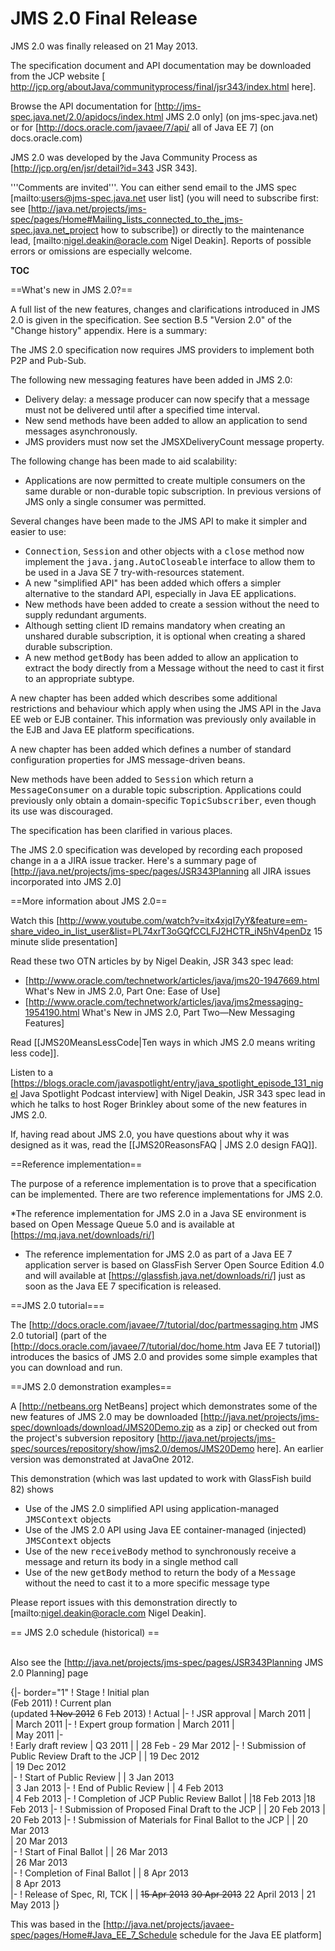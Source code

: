 <h1>JMS 2.0 Final Release</h1> 

JMS 2.0 was finally released on 21 May 2013.

The specification document and API documentation may be downloaded from the JCP website [ http://jcp.org/aboutJava/communityprocess/final/jsr343/index.html here]. 

Browse the API documentation for [http://jms-spec.java.net/2.0/apidocs/index.html JMS 2.0 only] (on jms-spec.java.net) or for [http://docs.oracle.com/javaee/7/api/ all of Java EE 7] (on docs.oracle.com)

JMS 2.0 was developed by the Java Community Process as [http://jcp.org/en/jsr/detail?id=343 JSR 343].

'''Comments are invited'''. You can either send email to the JMS spec  [mailto:users@jms-spec.java.net user list] (you will need to subscribe first: see [http://java.net/projects/jms-spec/pages/Home#Mailing_lists_connected_to_the_jms-spec.java.net_project how to  subscribe]) or directly to the maintenance lead,  [mailto:nigel.deakin@oracle.com Nigel Deakin]. Reports of possible errors or omissions are especially welcome.

__TOC__

==What's new in JMS 2.0?==

A full list of the new features, changes and clarifications introduced in JMS 2.0 is given in the specification. See section B.5 "Version 2.0" of the "Change history" appendix. Here is a summary:

The JMS 2.0 specification now requires JMS providers to implement both P2P and Pub-Sub.

The following new messaging features have been added in JMS 2.0:
* Delivery delay: a message producer can now specify that a message must not be delivered until after a specified time interval.
* New send methods have been added to allow an application to send messages asynchronously.
* JMS providers must now set the JMSXDeliveryCount message property.

The following change has been made to aid scalability:
* Applications are now permitted to create multiple consumers on the same durable or non-durable topic subscription. In previous versions of JMS only a single consumer was permitted.

Several changes have been made to the JMS API to make it simpler and easier to use:
* <tt>Connection</tt>, <tt>Session</tt> and other objects with a <tt>close</tt> method now implement the <tt>java.jang.AutoCloseable</tt> interface to allow them to be used in a Java SE 7 try-with-resources statement. 
* A new "simplified API" has been added which offers a simpler alternative to the standard API, especially in Java EE applications.
* New methods have been added to create a session without the need to supply redundant arguments.
* Although setting client ID remains mandatory when creating an unshared durable subscription, it is optional when creating a shared durable subscription. 
* A new method <tt>getBody</tt> has been added to allow an application to extract the body directly from a Message without the need to cast it first to an appropriate subtype. 

A new chapter has been added which describes some additional restrictions and behaviour which apply when using the JMS API in the Java EE web or EJB container. This information was previously only available in the EJB and Java EE platform specifications. 

A new chapter has been added which defines a number of standard configuration properties for JMS message-driven beans.

New methods have been added to <tt>Session</tt> which return a <tt>MessageConsumer</tt> on a durable topic subscription. Applications could previously only obtain a domain-specific <tt>TopicSubscriber</tt>, even though its use was discouraged. 

The specification has been clarified in various places.

The JMS 2.0 specification was developed by recording each proposed change in a a JIRA issue tracker. Here's a summary page of  [http://java.net/projects/jms-spec/pages/JSR343Planning all JIRA issues incorporated into JMS 2.0]<br/>

==More information about JMS 2.0==

Watch this [http://www.youtube.com/watch?v=itx4xjqI7yY&feature=em-share_video_in_list_user&list=PL74xrT3oGQfCCLFJ2HCTR_iN5hV4penDz 15 minute slide presentation]

Read these two OTN articles by by Nigel Deakin, JSR 343 spec lead:
* [http://www.oracle.com/technetwork/articles/java/jms20-1947669.html What's New in JMS 2.0, Part One: Ease of Use] 
* [http://www.oracle.com/technetwork/articles/java/jms2messaging-1954190.html What's New in JMS 2.0, Part Two—New Messaging Features]

Read [[JMS20MeansLessCode|Ten ways in which JMS 2.0 means writing less code]].

Listen to a  [https://blogs.oracle.com/javaspotlight/entry/java_spotlight_episode_131_nigel Java Spotlight Podcast interview] with Nigel Deakin, JSR 343 spec lead in which he talks to host Roger Brinkley about some of the new features in JMS 2.0.

If, having read about JMS 2.0, you have questions about why it was designed as it was, read the [[JMS20ReasonsFAQ | JMS 2.0 design FAQ]].

==Reference implementation==

The purpose of a reference implementation is to prove that a specification can be implemented. There are two reference implementations for JMS 2.0.

*The reference implementation for JMS 2.0 in a Java SE environment is based on Open Message Queue 5.0 and is available at [https://mq.java.net/downloads/ri/] 

* The reference implementation for JMS 2.0 as part of a Java EE 7 application server is based on GlassFish Server Open Source Edition 4.0 and will available at [https://glassfish.java.net/downloads/ri/] just as soon as the Java EE  7 specification is released.  

==JMS 2.0 tutorial===

The [http://docs.oracle.com/javaee/7/tutorial/doc/partmessaging.htm JMS 2.0 tutorial] (part of the [http://docs.oracle.com/javaee/7/tutorial/doc/home.htm Java EE 7 tutorial]) introduces the basics of JMS 2.0 and provides some simple examples that you can download and run.

==JMS 2.0 demonstration examples==

A [http://netbeans.org NetBeans] project which demonstrates some of the new features of JMS 2.0 may be downloaded  [http://java.net/projects/jms-spec/downloads/download/JMS20Demo.zip as a zip] or checked out from the project's subversion repository [http://java.net/projects/jms-spec/sources/repository/show/jms2.0/demos/JMS20Demo here]. An earlier version was demonstrated at JavaOne 2012.

This demonstration (which was last updated to work with GlassFish build 82) shows
* Use of the JMS 2.0 simplified API  using application-managed <tt>JMSContext</tt> objects
* Use of the JMS 2.0 API using Java EE container-managed (injected) <tt>JMSContext</tt> objects
* Use of the new <tt>receiveBody</tt> method to synchronously receive a message and return its body in a single method call
* Use of the new <tt>getBody</tt> method to return the body of a <tt>Message</tt> without the need to cast it to a more specific message type

Please report issues with this demonstration directly to [mailto:nigel.deakin@oracle.com Nigel Deakin].

== JMS 2.0 schedule (historical) ==

<br/>Also see the [http://java.net/projects/jms-spec/pages/JSR343Planning JMS 2.0 Planning] page <br/>

{|- border="1"
! Stage
! Initial plan<br/>(Feb 2011)
! Current plan<br/> (updated  <strike>1 Nov 2012</strike> 6 Feb 2013)
! Actual
|- 
! JSR approval
|  March 2011
|  
| March 2011
|-
! Expert group formation
|  March 2011
|  
| May 2011
|-   
! Early draft review
|  Q3 2011
| 
|   28 Feb - 29 Mar 2012
|-
! Submission of Public Review Draft to the JCP
| 
| 19 Dec 2012 	
| 19 Dec 2012 	
|-
! Start of Public Review
|
| 3  Jan 2013 	
| 3  Jan 2013 
|-
! End of Public Review
|
| 4  Feb 2013 	
| 4  Feb 2013 
|-
! Completion of JCP Public Review Ballot
|
|18 Feb 2013
|18 Feb 2013
|-
! Submission of Proposed Final Draft to the JCP
|
| 20 Feb 2013
| 20 Feb 2013
|-
! Submission of Materials for Final Ballot to the JCP
|
| 20 Mar 2013 	
| 20 Mar 2013 	
|-
! Start of Final Ballot
|
| 26 Mar 2013 	
| 26 Mar 2013 	
|-
! Completion of Final Ballot
|
| 8  Apr 2013 	
| 8  Apr 2013 	
|-
! Release of Spec, RI, TCK 
|
| <strike>15 Apr 2013</strike> <strike>30 Apr 2013</strike> 22 April 2013
| 21 May 2013
|}

This was based in the [http://java.net/projects/javaee-spec/pages/Home#Java_EE_7_Schedule schedule for the Java EE platform]
